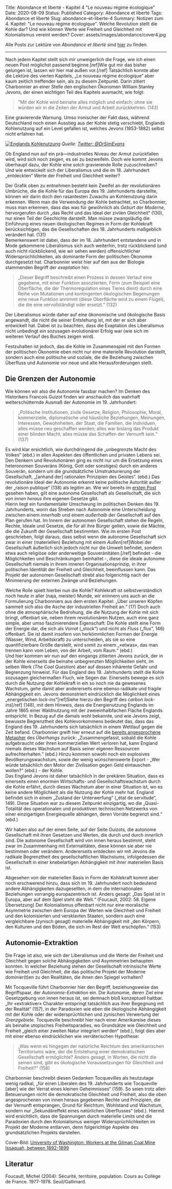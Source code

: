 Title: Abondance et liberté - Kapitel 4 "Le nouveau régime écologique"
Date: 2020-08-09
Status: Published
Category: Abondance et liberté
Tags: Abondance et liberté
Slug: abondance-et-liberte-4
Summary: Notizen zum 4. Kapitel: "Le nouveau régime écologique". Welche Revolution stellt die Kohle dar? Und wie können Werte wie Freiheit und Gleichheit mit Kolonialismus vereint werden?
Cover: assets/images/abondance/cover4.jpg

Alle Posts zur Lektüre von *Abondance et liberté* sind [hier](tag/abondance-et-liberte) zu finden.
- - - -
Nach jedem Kapitel stellt sich mir unweigerlich die Frage, wie ich einen neuen Post möglichst passend beginne.[ref]Wie gut mir das bisher gelungen ist, lassen wir hier mal außen vor.[/ref] Tatsächlich konnte aber die Lektüre des vierten Kapitels, „Le nouveau régime écologique“ aber kaum zeitlich treffender sein, als zu diesem Zeitpunkt. Darin zitiert Charbonnier an einer Stelle den englischen Ökonomen William Stanley Jevons, der einen wichtigen Teil des Kapitels ausmacht, wie folgt:

> "Mit der Kohle wird beinahe alles möglich und einfach; ohne sie würden wir in die Zeiten der Armut und Arbeit zurückkehren. (143)  

Eine gravierende Warnung. Umso ironischer der Fakt dass, während Deutschland noch einen Ausstieg aus der Kohle stetig verschiebt, Englands Kohlenutzung auf ein Level gefallen ist, welches Jevons (1853-1882) selbst nicht erfahren hat.

[![Englands Kohlenutzung](assets/images/abondance/england_coal.png)](https://mobile.twitter.com/drsimevans/status/1290321258886893576?s=12)
*Quelle: [Twitter: @DrSimEvans](https://mobile.twitter.com/drsimevans/status/1290321258886893576?s=12)*

Ob England nun auf ein prä—industrielles Niveau der Armut zurückfallen wird, wird sich noch zeigen, es sei zu bezweifeln. Doch wie kommt Jevons überhaupt dazu, der Kohle eine solch gravierende Rolle zuzuschreiben? Und wie entwickelt sich der Liberalismus und die im 18. Jahrhundert „entdeckten“ Werte der Freiheit und Gleichheit weiter? 

Der Grafik oben zu entnehmen besteht kein Zweifel an der revolutionären Umbrüche, die die Kohle für das Europa des 19. Jahrhunderts darstellte, können wir darin doch den rasantesten Zuwachs an Kohlenutzung darin erkennen. Wenn man die Verwendung der Kohle betrachtet, so Charbonnier, muss man erkennen, dass das was für gewöhnlich als *Geburt der Moderne*, hervorgerufen durch „das Recht und das Ideal der zivilen Gleichheit“ (130), nur einen Teil der Geschichte darstellt. Man müsse zwangsläufig die Einführung eines neuen ökologischen Regimes in Form der Kohlekraft berücksichtigen, das die Gesellschaften des 18. Jahrhunderts maßgeblich verändert hat. (131)  
Bemerkenswert ist dabei, dass der im 18. Jahrhundert entstandene und in Mode gekommene Liberalismus sich auch weiterhin, trotz rückblickend (und auch nicht rückblickend, wie wir sehen werden) offensichtlicher Widersprüchlichkeiten, als dominante Form der politischen Ökonomie durchgesetzt hat. Charbonnier weist hier auf den aus der Biologie stammenden Begriff der *exaptation* hin:

> „Dieser Begriff beschreibt einen Prozess in dessen Verlauf eine gegebene, mit einer Funktion assoziierten, Form (zum Beispiel eine Oberfläche, die der Thermoregulation eines Tieres dient) durch eine Reihe von Mutationen und kontingenten ökologischen Begenungen eine neue Funktion annimmt (diese Oberfläche wird zu einem Flügel), die die eine vervollständigt oder ersetzt.“ (132)  

Der Liberalismus würde daher auf eine ökonomische und ökologische Basis angewandt, die nicht die seiner Entstehung ist, mit der er sich aber entwickelt hat. Dabei ist zu beachten, dass die Exaptation des Liberalismus nicht unbedingt ein sozusagen evolutionärer Erfolg war (wie sich im weiteren Verlauf des Buches zeigen wird). 

Festzuhalten ist jedoch, das die Kohle im Zusammenspiel mit den Formen der politischen Ökonomie eben nicht nur eine materielle Revolution darstellt, sondern auch eine politische und soziale, die die Beziehung zwischen Überfluss und Autonomie vor neue und alte Herausforderungen stellt. 

## Die Grenzen der Autonomie
Wie können wir also die Autonomie fassbar machen? Im Denken des Historikers Francois Guizot finden wir anschaulich das wahrhaft welterschütternde Ausmaß der Autonomie im 19. Jahrhundert:

> „Politische Institutionen, zivile Gesetze, Religion, Philosophie, Moral, kommerzielle, diplomatische und häusliche Beziehungen, Meinungen, Interessen, Gewohnheiten, der Staat, die Familien, die Individuen, alles müsse neu geschaffen werden; alles war bislang das Produkt einer blinden Macht; alles müsse das Schaffen der Vernunft sein.“ (137)  

Es wird klar ersichtlich, wie durchdringend die „unbegrenzte Macht des Volkes“ (ebd.) in allen Aspekten des öffentlichen und privaten Lebens sei. Den Denkern und Revolutionären ging es nicht nur um die Ersetzung eines heteronomen Souveräns (König, Gott oder sonstiges) durch ein anderes Souverän, sondern um die grundsätzliche Umstrukturierung der Gesellschaft, „[anhand der] rationalen Prinzipien des Geistes“. (ebd.) Das revolutionäre Ideal der Autonomie erkennt keine politische Autorität außer der „raison publique“ (138) als legitim an. Wie wir bereits im [ersten Post](abondance-et-liberte-1) gesehen haben, gilt eine autonome Gesellschaft als Gesellschaft, die sich *von innen heraus* ihre eigenen Gesetze gibt.  
Hierin liegt ein fundamentaler Umschwung im politischen Denken des 19. Jahrhunderts, worin das Streben nach Autonomie eine Unterscheidung zwischen einem *innerhalb* und einem *außerhalb* der Gesellschaft auf den Plan gerufen hat. Im Innern der autonomen Gesellschaft stehen die Regeln, Rechte, Ideale und Gesetze, die für all ihre Bürger gelten, sowie die Mächte, die die Zukunft der Gesellschaft bestimmten. Wie im ersten Post geschrieben, folgt daraus, dass selbst wenn die autonome Gesellschaft sich zwar in einer (materiellen) Beziehung mit einem *Außen*[ref]Wobei der Gesellschaft äußerlich sich jedoch nicht nur die Umwelt befindet, sondern etwa auch religiöse oder anderweitige Souveränitäten.[/ref]  befindet - die Möglichkeiten und Beschränkungen beinhaltet -, diese die ideale autonome Gesellschaft niemals in ihrem inneren Organisationsprinzip, in ihrer politischen Identität der Freiheit und Gleichheit, beeinflussen kann. Das Projekt der autonomen Gesellschaft strebt also folgerichtig nach der Minimierung der externen Zwänge und Beziehungen. 

Welche Rolle spielt hierbei nun die Kohle? Kohlekraft ist selbstverständlich noch heute in aller (naja, meister) Munde, wir erinnern uns auch an die Formulierung Charbonniers aus dem ersten Kapitel: „Über unseren Köpfen sammelt sich also die Asche der industriellen Freiheit an.“ (17) Doch auch ohne die atmosphärische Bedrohung, die die Nutzung der Kohle mit sich bringt, offenbart sie, neben ihrem revolutionären Nutzen, auch eine ganz simple, aber umso faszinierendere Eigenschaft: Die Kohle stellt eine Form der Energie dar, die sich als *Vorrat* („stock“) und nicht als *Fluss* („flux“, 146) offenbart. Sie ist damit insofern von herkömmlichen Formen der Energie (Wasser, Wind, Arbeitskraft) zu unterscheiden, als sie so eine quantifizierbare Größe darstellt, wird somit zu einem „«etwas», das man trennen kann vom Leben, von der Arbeit, vom Raum.“ (ebd.)  
Und hier kommen wir nun auf den eingangs zitierten Jevons zurück, der in der Kohle einerseits die beinahe unbegrenzten Möglichkeiten sieht, im selben Werk (*The Coal Question*) aber auf dessen inhärente Gefahr und Begrenzung hinweist. Für das England des 19. Jahrhunderts stellt die Kohle sozusagen gleichermaßen Fluch, wie Segen dar. Einerseits bewege es sich durch die Nutzung der Kohlekraft in ein so noch nie da gewesenes Wachstum, gehe damit aber andererseits eine ebenso radikale und fragile Abhängigkeit ein. Jevons demonstriert eindrücklich die Möglichkeit eines „energetischen *lock-ins*“[ref]Siehe hierzu den Begriff des *carbon lock-ins*[/ref] (148), mit dem Hinweis, dass die Energienutzung Englands im Jahre 1865 einer Waldnutzung mit der zweieinhalbfachen Fläche Englands entspricht. In Bezug auf die damals wohl bekannte, und wie Jevons zeigt, bewusste Begrenztheit des Kohlevorkommens bedeutet das, dass das England des 19. Jahrhunderts sich tatsächlich in einem Wettlauf gegen die Zeit befand. Charbonnier greift hier erneut auf die [bereits angesprochene Metapher](abondance-et-liberte-2) des  *Überhangs* zurück: „Zusammengefasst, sobald die Kohle aufgebraucht oder ihren kommerziellen Wert verloren hat, kann England niemals dieses Wachstum auf Basis seiner eigenen Ressourcen aufrechterhalten.“ (ebd.) Hinzu kommen sowohl noch ein explosives Bevölkerungswachstum, sowie der wenig wünschenswerte Export - „Wer würde tatsächlich den Motor der Zivilisation gegen Geld eintauschen wollen?“ (ebd.) - der Kohle.  
Das England Jevons ist daher tatsächlich in der prekären Situation, dass es einerseits einen enormen Wirtschafts- und Gesellschaftswachstum durch die Kohle erfährt, durch dieses Wachstum aber in einer Situation ist, wo es keine andere Möglichkeit als die Nutzung der Kohle mehr hat. England befindet sich in einem „Zustand der Unterwerfung“ („état de servitude“, 149). Diese Situation war zu diesem Zeitpunkt einzigartig, wo die „Quasi-Totalität des operationalen und produktiven technischen Netzwerks von einer einzigartigen Energiequelle abhängen, deren Vorräte begrenzt sind.“ (ebd.) 

Wir haben also auf der einen Seite, auf der Seite Guizots, die autonome Gesellschaft mit ihren Gesetzen und Werten, die durch und durch *innerlich* sind. Die autonome Gesellschaft wird von innen heraus bestimmt, steht zwar im Zusammenhang mit Externalitäten, diese können sie aber nie bestimmen oder verändern. Andererseits entdecken wir mit Jevons die radikale Begrenztheit des gesellschaftlichen Wachstums, infolgedessen die Gesellschaft in einer knebelartigen Abhängigkeit mit ihrer materiellen Basis ist. 

Abgesehen von der materiellen Basis in Form der Kohlekraft kommt aber noch erschwerend hinzu, dass sich im 19. Jahrhundert noch bedeutend andere Abhängigkeiten dazugesellten, in dem die internationalen Beziehungen vorrangig europazentrisch ist. Anders gesagt: „Das Spiel ist in Europa, aber auf dem Spiel steht die Welt.“ (Foucault, 2002: 58. Eigene Übersetzung) Der Kolonialismus offenbart nicht nur eine moralische Asymmetrie zwischen dem Europa der Werten wie Gleichheit und Freiheit und den kolonisierten und versklavten Staaten, sondern auch eine vergleichbare (zynisch gesagt) materielle Abhängigkeit mit „den Körpern, den Kulturen und den Böden, die sich im Rest der Welt erschöpfen.“ (153) 

## Autonomie-Extraktion
Die Frage ist also, wie sich der Liberalismus und die Werte der Freiheit und Gleichheit gegen solche Abhängigkeiten und Asymmetrien behaupten konnten. In welcher Beziehung stehen der Gesellschaft intrinsische Werte wie Freiheit und Gleichheit, die das politische Projekt der Moderne dominier(t)en zu den Realitäten, die ihnen den Spiegel vorhalten? 

Mit Tocqueville führt Charbonnier hier den Begriff, beziehungsweise das Begriffspaar, der *Autonomie-Extraktion* ein. Die Autonomie, deren Ziel eine Gesetzgebung von innen heraus ist, sei demnach bloß konzeptuell haltbar. „Ihr «extraktiver» Charakter entspringt tatsächlich aus ihrer Begegnung mit der Realität“ (157), in der Paradoxien wie eben die ökologische Abhängigkeit mit der Kohle oder der widersprüchlichen und zynischen Verwertung der *Grenzgebiete*. Tocqueville beschreibt hier nach einer Amerikareise dieses als beinahe utopisches Freiheitsparadies, wo Grundsätze wie Gleichheit und Freiheit „gleich einer zweiten Natur integriert werden“ (ebd.), folgt dies aber mit einer ebenso eindrücklichen wie verräterischen Hypothese:

> „Was wenn es hingegen der natürliche Reichtum des amerikanischen Territoriums wäre, der die Entstehung einer demokratischen Gesellschaft ermöglichte? Anders gesagt, in Worten, die nicht die seinen sind, gibt es ökologische Voraussetzungen für Gleichheit und Freiheit?“ (158)  

Charbonnier beschreibt diesen Gedanken Tocquevilles als heutzutage wenig radikal, „für einen Liberalen des 19. Jahrhunderts wie Tocqueville [aber] wie der Verrat eines kleinen Geheimnisses“ (159). So seien trotz allen Beteuerungen nicht die demokratische Gleichheit und Freiheit, also die oben angesprochenen von innen heraus gegebenen Rechte und Prinzipien, die der Vernunft entsprangen, Grund für Reichtum, Wohlstand und Wachstum, sondern nur „Sekundäreffekt eines natürlichen Überflusses“ (ebd.). Hiermit wird ersichtlich, dass die Spannungen durch materielle Limits und die Paradoxien durch den Kolonialismus weniger Widersprüchlichkeiten im Projekt der Moderne entlarven, denn folgerichtige Aspekte des grundsätzlichen Projekts darstellen. 

Cover-Bild: [University of Washington: Workers at the Gilman Coal Mine Issaquah, between 1892-1899](https://commons.wikimedia.org/wiki/File:Workers_at_the_Gilman_Coal_Mine,_Issaquah,_between_1892-1899_(INDOCC_1461).jpg)

## Literatur

Foucault, Michel (2004): Sécurité, territoire, population. Cours au Collège de France. 1977-1978. Seuil/Gallimard.
